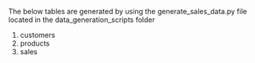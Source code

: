 The below tables are generated by using the generate\_sales\_data.py file located in the data\_generation\_scripts folder

1. customers
2. products
3. sales





